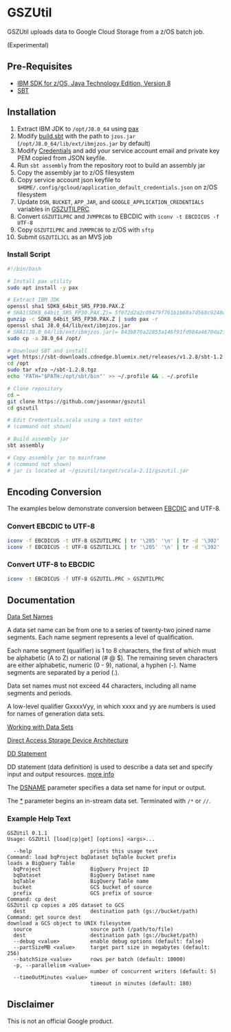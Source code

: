 # GSZUtil

GSZUtil uploads data to Google Cloud Storage from a z/OS batch job.

(Experimental)


## Pre-Requisites

* [IBM SDK for z/OS, Java Technology Edition, Version 8](https://developer.ibm.com/javasdk/support/zos/)
* [SBT](https://www.scala-sbt.org/download.html)


## Installation

1. Extract IBM JDK to `/opt/J8.0_64` using [pax](https://www.ibm.com/support/knowledgecenter/en/ssw_aix_72/com.ibm.aix.cmds4/pax.htm)
2. Modify [build.sbt](build.sbt) with the path to `jzos.jar` (`/opt/J8.0_64/lib/ext/ibmjzos.jar` by default)
3. Modify [Credentials](src/main/scala/com/google/cloud/gszutil/Credentials.scala) and add your service account email and private key PEM copied from JSON keyfile.
3. Run `sbt assembly` from the repository root to build an assembly jar
4. Copy the assembly jar to z/OS filesystem
5. Copy service account json keyfile to `$HOME/.config/gcloud/application_default_credentials.json` on z/OS filesystem
6. Update `DSN`, `BUCKET`, `APP_JAR`, and `GOOGLE_APPLICATION_CREDENTIALS` variables in [GSZUTILPRC](GSZUTILPRC)
7. Convert `GSZUTILPRC` and `JVMPRC86` to EBCDIC with `iconv -t EBCDICUS -f UTF-8`
8. Copy `GSZUTILPRC` and `JVMPRC86` to z/OS with `sftp`
9. Submit `GSZUTILJCL` as an MVS job


### Install Script

```sh
#!/bin/bash

# Install pax utility
sudo apt install -y pax

# Extract IBM JDK
openssl sha1 SDK8_64bit_SR5_FP30.PAX.Z
# SHA1(SDK8_64bit_SR5_FP30.PAX.Z)= 5f072d2a2c09479f761b1b68a7d568c9248d9de1
gunzip -c SDK8_64bit_SR5_FP30.PAX.Z | sudo pax -r
openssl sha1 J8.0_64/lib/ext/ibmjzos.jar
# SHA1(J8.0_64/lib/ext/ibmjzos.jar)= 843b870a22853a146f91fd984a4670da2fedbd9a
sudo cp -a J8.0_64 /opt/

# Download SBT and install
wget https://sbt-downloads.cdnedge.bluemix.net/releases/v1.2.8/sbt-1.2.8.tgz
cd /opt
sudo tar xfzo ~/sbt-1.2.8.tgz
echo 'PATH="$PATH:/opt/sbt/bin"' >> ~/.profile && . ~/.profile

# Clone repository
cd ~
git clone https://github.com/jasonmar/gszutil
cd gszutil

# Edit Credentials.scala using a text editor
# (command not shown)

# Build assembly jar
sbt assembly

# Copy assembly jar to mainframe
# (command not shown)
# jar is located at ~/gszutil/target/scala-2.11/gszutil.jar
```


## Encoding Conversion

The examples below demonstrate conversion between [EBCDIC](https://www.ibm.com/support/knowledgecenter/zosbasics/com.ibm.zos.zappldev/zappldev_14.htm) and UTF-8.


### Convert EBCDIC to UTF-8

```sh
iconv -f EBCDICUS -t UTF-8 GSZUTILPRC | tr '\205' '\n' | tr -d '\302' | tr -cd '\11\12\15\40-\176' > GSZUTIL.PRC
iconv -f EBCDICUS -t UTF-8 GSZUTILJCL | tr '\205' '\n' | tr -d '\302' | tr -cd '\11\12\15\40-\176' > GSZUTIL.JCL
```

### Convert UTF-8 to EBCDIC

```sh
iconv -t EBCDICUS -f UTF-8 GSZUTIL.PRC > GSZUTILPRC
```

## Documentation

[Data Set Names](https://www.ibm.com/support/knowledgecenter/en/SSLTBW_2.3.0/com.ibm.zos.v2r3.idad400/name.htm)

A data set name can be from one to a series of twenty-two joined name segments. Each name segment represents a level of qualification.

Each name segment (qualifier) is 1 to 8 characters, the first of which must be alphabetic (A to Z) or national (# @ $). The remaining seven characters are either alphabetic, numeric (0 - 9), national, a hyphen (-). Name segments are separated by a period (.).

Data set names must not exceed 44 characters, including all name segments and periods.

A low-level qualifier GxxxxVyy, in which xxxx and yy are numbers is used for names of generation data sets.


[Working with Data Sets](https://www.ibm.com/support/knowledgecenter/en/SSLTBW_2.3.0/com.ibm.zos.v2r3.idad400/ch1.htm)


[Direct Access Storage Device Architecture](https://www.ibm.com/support/knowledgecenter/en/SSLTBW_2.3.0/com.ibm.zos.v2r3.idad400/dasda.htm#dasda)

[DD Statement](https://www.ibm.com/support/knowledgecenter/en/SSLTBW_2.3.0/com.ibm.zos.v2r3.ieab600/ddst.htm)

DD statement (data definition) is used to describe a data set and specify input and output resources. [more info](https://www.ibm.com/support/knowledgecenter/zosbasics/com.ibm.zos.zjcl/zjclc_jclDDstmt.htm)

The [DSNAME](https://www.ibm.com/support/knowledgecenter/en/SSLTBW_2.3.0/com.ibm.zos.v2r3.ieab600/xdddsn.htm) parameter specifies a data set name for input or output.

The [*](https://www.ibm.com/support/knowledgecenter/en/SSLTBW_2.3.0/com.ibm.zos.v2r3.ieab600/xddaster.htm) parameter begins an in-stream data set. Terminated with `/*` or `//`. 


### Example Help Text

```
GSZUtil 0.1.1
Usage: GSZUtil [load|cp|get] [options] <args>...

  --help                   prints this usage text
Command: load bqProject bqDataset bqTable bucket prefix
loads a BigQuery Table
  bqProject                BigQuery Project ID
  bqDataset                BigQuery Dataset name
  bqTable                  BigQuery Table name
  bucket                   GCS bucket of source
  prefix                   GCS prefix of source
Command: cp dest
GSZUtil cp copies a zOS dataset to GCS
  dest                     destination path (gs://bucket/path)
Command: get source dest
download a GCS object to UNIX filesystem
  source                   source path (/path/to/file)
  dest                     destination path (gs://bucket/path)
  --debug <value>          enable debug options (default: false)
  --partSizeMB <value>     target part size in megabytes (default: 256)
  --batchSize <value>      rows per batch (default: 10000)
  -p, --parallelism <value>
                           number of concurrent writers (default: 5)
  --timeOutMinutes <value>
                           timeout in minutes (default: 180)
```


## Disclaimer

This is not an official Google product.
